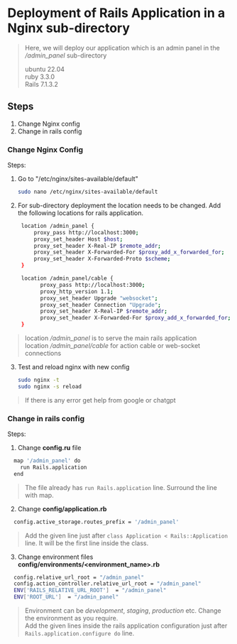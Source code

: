 # Deployment of Rails Application in a Nginx sub-directory

> Here, we will deploy our application which is an admin panel in the */admin_panel* sub-directory  
>    
> ubuntu 22.04  
> ruby 3.3.0  
> Rails 7.1.3.2

## Steps
1. Change Nginx config
2. Change in rails config

### Change Nginx Config
Steps:  
1. Go to "/etc/nginx/sites-available/default"
   ```bash
   sudo nano /etc/nginx/sites-available/default
   ```
2. For sub-directory deployment the location needs to be changed. Add the following locations for rails application.
   ```bash
    location /admin_panel {
        proxy_pass http://localhost:3000;
        proxy_set_header Host $host;
        proxy_set_header X-Real-IP $remote_addr;
        proxy_set_header X-Forwarded-For $proxy_add_x_forwarded_for;
        proxy_set_header X-Forwarded-Proto $scheme;
    }

    location /admin_panel/cable {
          proxy_pass http://localhost:3000;
          proxy_http_version 1.1;
          proxy_set_header Upgrade "websocket";
          proxy_set_header Connection "Upgrade";
          proxy_set_header X-Real-IP $remote_addr;
          proxy_set_header X-Forwarded-For $proxy_add_x_forwarded_for;
    }
   ```
> location */admin_panel* is to serve the main rails application  
> location */admin_panel/cable* for action cable or web-socket connections  

3. Test and reload nginx with new config
   ```bash
   sudo nginx -t
   sudo nginx -s reload
   ```
> If there is any error get help from google or chatgpt

### Change in rails config
Steps:
1. Change **config.ru** file
  ```bash
    map '/admin_panel' do
      run Rails.application
    end
  ```
  > The file already has ```run Rails.application``` line. Surround the line with map.

2. Change **config/application.rb**
  ```bash
    config.active_storage.routes_prefix = '/admin_panel'
  ```
  > Add the given line just after ```class Application < Rails::Application``` line. It will be the first line inside the class.

3. Change environment files **config/environments/<environment_name>.rb**
  ```bash
    config.relative_url_root = "/admin_panel"
    config.action_controller.relative_url_root = "/admin_panel"
    ENV['RAILS_RELATIVE_URL_ROOT']  = "/admin_panel"
    ENV['ROOT_URL']  = "/admin_panel"
  ```
  > Environment can be *development*, *staging*, *production* etc. Change the environment as you require.  
  > Add the given lines inside the rails application configuration just after ```Rails.application.configure do``` line.
